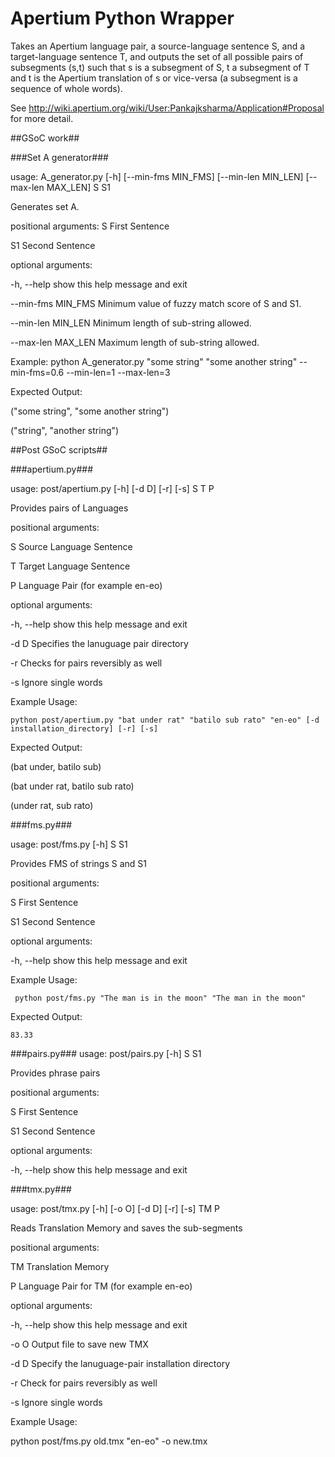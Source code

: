 Apertium Python Wrapper
======================

Takes an Apertium language pair, a source-language sentence S, and a target-language sentence T, and outputs the set of all possible pairs of subsegments (s,t) such that s is a subsegment of S, t a subsegment of T and t is the Apertium translation of s or vice-versa (a subsegment is a sequence of whole words).

See http://wiki.apertium.org/wiki/User:Pankajksharma/Application#Proposal for more detail.

##GSoC work##

###Set A generator###

usage: A_generator.py [-h] [--min-fms MIN_FMS] [--min-len MIN_LEN]
                      [--max-len MAX_LEN]
                      S S1

Generates set A.

positional arguments:
  S                  First Sentence

  S1                 Second Sentence

optional arguments:

  -h, --help         show this help message and exit

  --min-fms MIN_FMS  Minimum value of fuzzy match score of S and S1.

  --min-len MIN_LEN  Minimum length of sub-string allowed.

  --max-len MAX_LEN  Maximum length of sub-string allowed.


Example:  python A_generator.py "some string" "some another string" --min-fms=0.6 --min-len=1 --max-len=3

Expected Output:

("some string", "some another string")

("string", "another string") 


##Post GSoC scripts##

###apertium.py###

usage: post/apertium.py [-h] [-d D] [-r] [-s] S T P

Provides pairs of Languages

positional arguments:

  S           Source Language Sentence

  T           Target Language Sentence

  P           Language Pair (for example en-eo)

optional arguments:

  -h, --help  show this help message and exit

  -d D        Specifies the lanuguage pair directory

  -r          Checks for pairs reversibly as well

  -s          Ignore single words

Example Usage:

	python post/apertium.py "bat under rat" "batilo sub rato" "en-eo" [-d installation_directory] [-r] [-s] 

Expected Output:

(bat under, batilo sub)

(bat under rat, batilo sub rato)

(under rat, sub rato)

###fms.py###

usage: post/fms.py [-h] S S1

Provides FMS of strings S and S1

positional arguments:

  S           First Sentence

  S1          Second Sentence

optional arguments:

  -h, --help  show this help message and exit

Example Usage:

	 python post/fms.py "The man is in the moon" "The man in the moon"

Expected Output:

	83.33

###pairs.py###
usage: post/pairs.py [-h] S S1

Provides phrase pairs

positional arguments:

  S           First Sentence

  S1          Second Sentence

optional arguments:

  -h, --help  show this help message and exit

###tmx.py###

usage: post/tmx.py [-h] [-o O] [-d D] [-r] [-s] TM P

Reads Translation Memory and saves the sub-segments

positional arguments:

  TM          Translation Memory

  P           Language Pair for TM (for example en-eo)

optional arguments:

  -h, --help  show this help message and exit

  -o O        Output file to save new TMX

  -d D        Specify the lanuguage-pair installation directory

  -r          Check for pairs reversibly as well

  -s          Ignore single words

Example Usage:

   python post/fms.py old.tmx "en-eo" -o new.tmx
